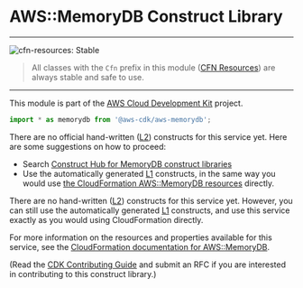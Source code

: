 # AWS::MemoryDB Construct Library
<!--BEGIN STABILITY BANNER-->

---

![cfn-resources: Stable](https://img.shields.io/badge/cfn--resources-stable-success.svg?style=for-the-badge)

> All classes with the `Cfn` prefix in this module ([CFN Resources]) are always stable and safe to use.
>
> [CFN Resources]: https://docs.aws.amazon.com/cdk/latest/guide/constructs.html#constructs_lib

---

<!--END STABILITY BANNER-->

This module is part of the [AWS Cloud Development Kit](https://github.com/aws/aws-cdk) project.

```ts nofixture
import * as memorydb from '@aws-cdk/aws-memorydb';
```

<!--BEGIN CFNONLY DISCLAIMER-->

There are no official hand-written ([L2](https://docs.aws.amazon.com/cdk/latest/guide/constructs.html#constructs_lib)) constructs for this service yet. Here are some suggestions on how to proceed:

- Search [Construct Hub for MemoryDB construct libraries](https://constructs.dev/search?q=memorydb)
- Use the automatically generated [L1](https://docs.aws.amazon.com/cdk/latest/guide/constructs.html#constructs_l1_using) constructs, in the same way you would use [the CloudFormation AWS::MemoryDB resources](https://docs.aws.amazon.com/AWSCloudFormation/latest/UserGuide/AWS_MemoryDB.html) directly.


<!--BEGIN CFNONLY DISCLAIMER-->

There are no hand-written ([L2](https://docs.aws.amazon.com/cdk/latest/guide/constructs.html#constructs_lib)) constructs for this service yet. 
However, you can still use the automatically generated [L1](https://docs.aws.amazon.com/cdk/latest/guide/constructs.html#constructs_l1_using) constructs, and use this service exactly as you would using CloudFormation directly.

For more information on the resources and properties available for this service, see the [CloudFormation documentation for AWS::MemoryDB](https://docs.aws.amazon.com/AWSCloudFormation/latest/UserGuide/AWS_MemoryDB.html).

(Read the [CDK Contributing Guide](https://github.com/aws/aws-cdk/blob/main/CONTRIBUTING.md) and submit an RFC if you are interested in contributing to this construct library.)

<!--END CFNONLY DISCLAIMER-->
